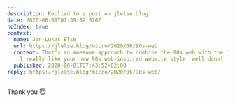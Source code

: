 ```yaml
---
description: Replied to a post on jlelse.blog
date: 2020-06-01T07:39:52.576Z
noIndex: true
context:
  name: Jan-Lukas Else
  url: https://jlelse.blog/micro/2020/06/90s-web
  content: That’s an awesome approach to combine the 90s web with the IndieWeb, Henrique.
    I really like your new 90s web-inspired website style, well done!
  published: 2020-06-01T07:43:52+02:00
reply: https://jlelse.blog/micro/2020/06/90s-web/
---
```


Thank you 😇
